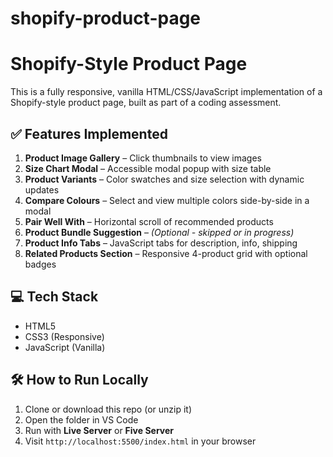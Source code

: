 # shopify-product-page
# Shopify-Style Product Page

This is a fully responsive, vanilla HTML/CSS/JavaScript implementation of a Shopify-style product page, built as part of a coding assessment.

## ✅ Features Implemented

1. **Product Image Gallery** – Click thumbnails to view images
2. **Size Chart Modal** – Accessible modal popup with size table
3. **Product Variants** – Color swatches and size selection with dynamic updates
4. **Compare Colours** – Select and view multiple colors side-by-side in a modal
5. **Pair Well With** – Horizontal scroll of recommended products
6. **Product Bundle Suggestion** – _(Optional - skipped or in progress)_
7. **Product Info Tabs** – JavaScript tabs for description, info, shipping
8. **Related Products Section** – Responsive 4-product grid with optional badges

## 💻 Tech Stack

- HTML5
- CSS3 (Responsive)
- JavaScript (Vanilla)

## 🛠️ How to Run Locally

1. Clone or download this repo (or unzip it)
2. Open the folder in VS Code
3. Run with **Live Server** or **Five Server**
4. Visit `http://localhost:5500/index.html` in your browser




